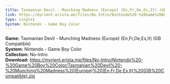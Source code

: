 ```yaml
---
title: Tasmanian Devil - Munching Madness (Europe) (En,Fr,De,Es,It) (GB Compatible)
link: https://myrient.erista.me/files/No-Intro/Nintendo%20-%20Game%20Boy%20Color/Tasmanian%20Devil%20-%20Munching%20Madness%20(Europe)%20(En,Fr,De,Es,It)%20(GB%20Compatible).zip
type: single1
System: Nintendo - Game Boy Color
---
```

<b>Game:</b> Tasmanian Devil - Munching Madness (Europe) (En,Fr,De,Es,It) (GB Compatible)<br>
<b>System:</b> Nintendo - Game Boy Color<br>
<b>Collection:</b> No-Intro<br>
<b>Download:</b> https://myrient.erista.me/files/No-Intro/Nintendo%20-%20Game%20Boy%20Color/Tasmanian%20Devil%20-%20Munching%20Madness%20(Europe)%20(En,Fr,De,Es,It)%20(GB%20Compatible).zip